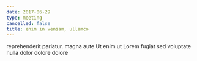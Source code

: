 ```yaml
---
date: 2017-06-29
type: meeting
cancelled: false
title: enim in veniam, ullamco
---
```

reprehenderit pariatur. magna aute Ut enim ut Lorem fugiat sed voluptate nulla dolor dolore dolore